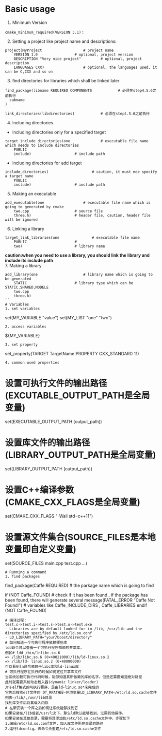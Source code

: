 # Basic usage
1. Minimum Version
```
cmake_minimum_required(VERSION 3.1)；
```
2. Setting a project like project name and descriptions:
```
project(MyProject 					# project name
	VERSION 1.0					# optional, project version
	DESCRIPTION "Very nice project"			# optional, project description
	LANGUAGES CXX)					# optional, the languages used, it can be C,CXX and so on
```
3. find directories for libraries which shall be linked later
```
find_package(libname REQUIRED COMPONENTS          	# 必须在step4.5.6之前执行
  subname
)

link_directories(libdirectories)  			# 必须在step4.5.6之前执行
```
4. Including directories
* Including directories only for a specified target
```
target_include_directories(one 				# executable file name which needs to include directories
	PUBLIC 
	include)					# include path
```
* Including directories for add target
```
include_directories(					# caution, it must noe specify a target name
	PUBLIC 
	include)					# include path
```
5. Making an executable
```
add_executable(one					# executable file name which is going to generated by cmake
	two.cpp 					# source file
	three.h)					# header file, caution, header file will be ignored
```
6. Linking a library
```
target_link_libraries(one 				# executable file name
	PUBLIC 						# 
	two)						# library name
```
**caution:when you need to use a library, you should link the library and include its include path**  
7. Making a library
```
add_library(one 					# library name which is going to be generated
	STATIC 						# library type which can be STATIC,SHARED,MODELE
	two.cpp
	three.h)
``
# Variables
1. set variables
```
set(MY_VARIABLE "value")
set(MY_LIST "one" "two")
```
2. access variables
```
${MY_VARIABLE}
```
3. set property
```
set_property(TARGET TargetName
             PROPERTY CXX_STANDARD 11)
```
4. common used properties
```
# 设置可执行文件的输出路径(EXCUTABLE_OUTPUT_PATH是全局变量)
set(EXECUTABLE_OUTPUT_PATH [output_path])
# 设置库文件的输出路径(LIBRARY_OUTPUT_PATH是全局变量)
set(LIBRARY_OUTPUT_PATH [output_path])
# 设置C++编译参数(CMAKE_CXX_FLAGS是全局变量)
set(CMAKE_CXX_FLAGS "-Wall std=c++11")
# 设置源文件集合(SOURCE_FILES是本地变量即自定义变量)
set(SOURCE_FILES main.cpp test.cpp ...)
```
# Running a command
1. find packages
```
find_package(Caffe REQUIRED)				# the parkage name which is going to find

if (NOT Caffe_FOUND)					# check if it has been found , if the package has been found, there will generate several
    message(FATAL_ERROR "Caffe Not Found!")		# variables like Caffe_INCLUDE_DIRS , Caffe_LIBRARIES
endif (NOT Caffe_FOUND)

```
# 编译过程：
test.c->test.i->test.s->test.o->test.exe
- Libraries are by default looked for in /lib, /usr/lib and the directories specified by /etc/ld.so.conf
- LD_LIBRARY_PATH="your/boost/directory"
# 如何知道一个可执行程序依赖哪些库
ldd命令可以查看一个可执行程序依赖的共享库，
例如# ldd /bin/lnlibc.so.6
=> /lib/libc.so.6 (0×40021000)/lib/ld-linux.so.2
=> /lib/ld- linux.so.2 (0×40000000)
可以看到ln命令依赖于libc库和ld-linux库
# 可执行程序在执行的时候如何定位共享库文件
当系统加载可执行代码时候，能够知道其所依赖的库的名字，但是还需要知道绝对路径
此时就需要系统动态载入器(dynamic linker/loader)
对于elf格式的可执行程序，是由ld-linux.so*来完成的
它先后搜索elf文件的 DT_RPATH段—环境变量LD_LIBRARY_PATH—/etc/ld.so.cache文件列表—/lib/,/usr/lib目录
找到库文件后将其载入内存
# 在新安装一个库之后如何让系统能够找到它
如果安装在/lib或者/usr/lib下，那么ld默认能够找到，无需其他操作。
如果安装在其他目录，需要将其添加到/etc/ld.so.cache文件中，步骤如下
1.编辑/etc/ld.so.conf文件，加入库文件所在目录的路径
2.运行ldconfig，该命令会重建/etc/ld.so.cache文件
